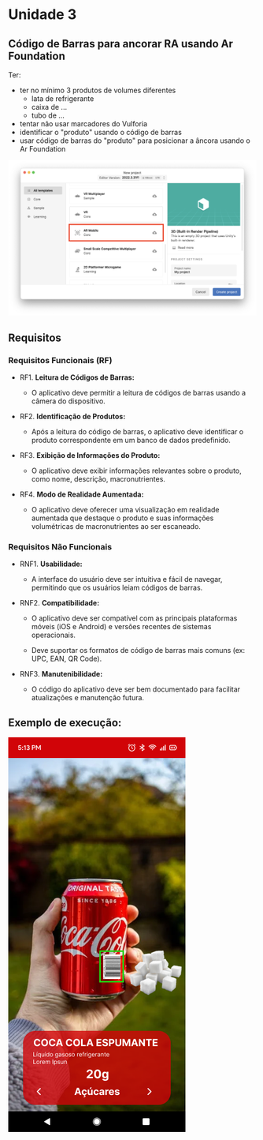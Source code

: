 # Unidade 3

## Código de Barras para ancorar RA usando Ar Foundation

Ter:  

- ter no mínimo 3 produtos de volumes diferentes  
  - lata de refrigerante  
  - caixa de ...  
  - tubo de ...  
- tentar não usar marcadores do Vulforia  
- identificar o "produto" usando o código de barras  
- usar código de barras do "produto" para posicionar a âncora usando o Ar Foundation  

![ArMobile](./assets/ArMobile.png)

## Requisitos

### Requisitos Funcionais (RF)

- RF1. **Leitura de Códigos de Barras:**
   - O aplicativo deve permitir a leitura de códigos de barras usando a câmera do dispositivo.

- RF2. **Identificação de Produtos:**
   - Após a leitura do código de barras, o aplicativo deve identificar o produto correspondente em um banco de dados predefinido.

- RF3. **Exibição de Informações do Produto:**
   - O aplicativo deve exibir informações relevantes sobre o produto, como nome, descrição, macronutrientes.

- RF4. **Modo de Realidade Aumentada:**
   - O aplicativo deve oferecer uma visualização em realidade aumentada que destaque o produto e suas informações volumétricas de macronutrientes ao ser escaneado.

### Requisitos Não Funcionais

- RNF1. **Usabilidade:**
   - A interface do usuário deve ser intuitiva e fácil de navegar, permitindo que os usuários leiam códigos de barras.

- RNF2. **Compatibilidade:**
   - O aplicativo deve ser compatível com as principais plataformas móveis (iOS e Android) e versões recentes de sistemas operacionais.

   - Deve suportar os formatos de código de barras mais comuns (ex: UPC, EAN, QR Code).

- RNF3. **Manutenibilidade:**
   - O código do aplicativo deve ser bem documentado para facilitar atualizações e manutenção futura.

## Exemplo de execução:

![Protótipo da aplicação](./assets/prototipo0.png)
